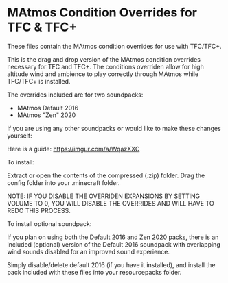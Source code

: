 # MAtmos Condition Overrides for TFC & TFC+
These files contain the MAtmos condition overrides for use with TFC/TFC+.

This is the drag and drop version of the MAtmos condition overrides necessary for TFC and TFC+.
The conditions overriden allow for high altitude wind and ambience to play correctly through MAtmos while TFC/TFC+ is installed.

The overrides included are for two soundpacks:
   - MAtmos Default 2016
   - MAtmos "Zen"  2020


If you are using any other soundpacks or would like to make these changes yourself:

Here is a guide: https://imgur.com/a/WqazXXC



To install:

Extract or open the contents of the compressed (.zip) folder.
Drag the config folder into your .minecraft folder.

NOTE: IF YOU DISABLE THE OVERRIDEN EXPANSIONS BY SETTING VOLUME TO 0, YOU WILL DISABLE THE OVERRIDES AND WILL HAVE TO REDO THIS PROCESS.



To install optional soundpack:

If you plan on using both the Default 2016 and Zen 2020 packs, there is an included (optional) version
of the Default 2016 soundpack with overlapping wind sounds disabled for an improved sound experience. 

Simply disable/delete default 2016 (if you have it installed), and install the pack included with these files into your resourcepacks folder.
